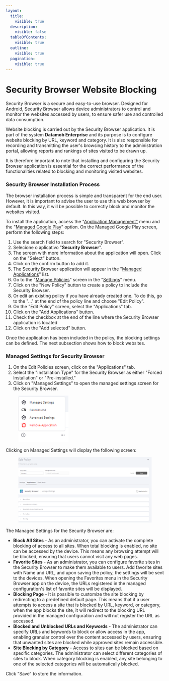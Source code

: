 ```yaml
---
layout:
  title:
    visible: true
  description:
    visible: false
  tableOfContents:
    visible: true
  outline:
    visible: true
  pagination:
    visible: true
---
```


# Security Browser Website Blocking

Security Browser is a secure and easy-to-use browser. Designed for Android, Security Browser allows device administrators to control and monitor the websites accessed by users, to ensure safer use and controlled data consumption.&#x20;

Website blocking is carried out by the Security Browser application. It is part of the system **Datamob Enterprise** and its purpose is to configure website blocking by URL, keyword and category. It is also responsible for recording and transmitting the user's browsing history to the administration portal, allowing reports and rankings of sites visited to be drawn up.&#x20;

It is therefore important to note that installing and configuring the Security Browser application is essential for the correct performance of the functionalities related to blocking and monitoring visited websites.

### Security Browser Installation Process

The browser installation process is simple and transparent for the end user. However, it is important to advise the user to use this web browser by default. In this way, it will be possible to correctly block and monitor the websites visited.

To install the application, access the "[Application Management"](../../../gerenciamento-de-aplicativos/) menu and the "[Managed Google Play](../../../gerenciamento-de-aplicativos/google-play-gerenciada.md)" option. On the Managed Google Play screen, perform the following steps:

1. Use the search field to search for "Security Browser".
2. Selecione o aplicativo "**Security Browser**".
3. The screen with more information about the application will open. Click on the "Select" button.
4. Click on the confirm button to add it.
5. The Security Browser application will appear in the "[Managed Applications](../../../gerenciamento-de-aplicativos/aplicativos-gerenciados.md)" list.
6. Go to the "[Manage Policies](../../gerenciar-politicas/)" screen in the "[Settings](../../)" menu.
7. Click on the "New Policy" button to create a policy to include the Security Browser.
8. Or edit an existing policy if you have already created one. To do this, go to the "..." at the end of the policy line and choose "Edit Policy".
9. On the "Edit Policy" screen, select the "Applications" tab.
10. Click on the "Add Applications" button.
11. Check the checkbox at the end of the line where the Security Browser application is located
12. Click on the "Add selected" button.

Once the application has been included in the policy, the blocking settings can be defined. The next subsection shows how to block websites.

### **Managed Settings for Security Browser**

1. On the Edit Policies screen, click on the "Applications" tab.
2. Select the "Installation Type" for the Security Browser as either "Forced Installation" or "Pre-installed."&#x20;
3. Click on "Managed Settings" to open the managed settings screen for the Security Browser.

<figure><img src="../../../../../.gitbook/assets/image (21).png" alt=""><figcaption></figcaption></figure>

Clicking on Managed Settings will display the following screen:

<figure><img src="../../../../../.gitbook/assets/image (22).png" alt=""><figcaption></figcaption></figure>

The Managed Settings for the Security Browser are:

* **Block All Sites** - As an administrator, you can activate the complete blocking of access to all sites. When total blocking is enabled, no site can be accessed by the device. This means any browsing attempt will be blocked, ensuring that users cannot visit any web pages.
* **Favorite Sites** - As an administrator, you can configure favorite sites in the Security Browser to make them available to users. Add favorite sites with Name and URL, and upon saving the policy, the settings will be sent to the devices. When opening the Favorites menu in the Security Browser app on the device, the URLs registered in the managed configuration's list of favorite sites will be displayed.
* **Blocking Page** - It is possible to customize the site blocking by redirecting to a predefined default page. This means that if a user attempts to access a site that is blocked by URL, keyword, or category, when the app blocks the site, it will redirect to the blocking URL provided in the managed configuration and will not register the URL as accessed.
* **Blocked and Unblocked URLs and Keywords** - The administrator can specify URLs and keywords to block or allow access in the app, enabling granular control over the content accessed by users, ensuring that unwanted sites are blocked while approved sites remain accessible.
* **Site Blocking by Category** - Access to sites can be blocked based on specific categories. The administrator can select different categories of sites to block. When category blocking is enabled, any site belonging to one of the selected categories will be automatically blocked.

Click "Save" to store the information.
